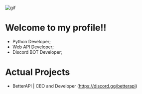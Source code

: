 ![gif](https://github.com/images/mona-whisper.gif)<h1>Welcome to my profile!!</h1>

- Python Developer;
- Web API Developer;
- Discord BOT Developer;

# Actual Projects
- BetterAPI | CEO and Developer (https://discord.gg/betterapi)
